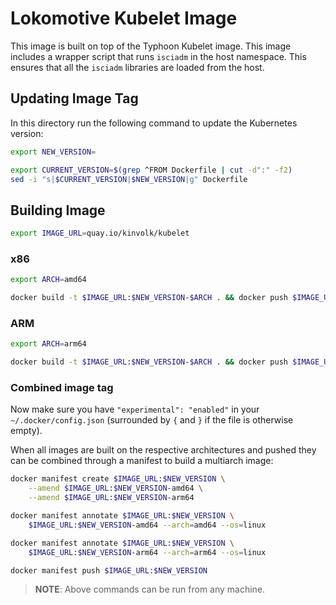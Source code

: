 # Lokomotive Kubelet Image

This image is built on top of the Typhoon Kubelet image. This image includes a wrapper script that runs `isciadm` in the host namespace. This ensures that all the `isciadm` libraries are loaded from the host.

## Updating Image Tag

In this directory run the following command to update the Kubernetes version:

```bash
export NEW_VERSION=
```

```bash
export CURRENT_VERSION=$(grep ^FROM Dockerfile | cut -d":" -f2)
sed -i "s|$CURRENT_VERSION|$NEW_VERSION|g" Dockerfile
```

## Building Image

```bash
export IMAGE_URL=quay.io/kinvolk/kubelet
```

### x86

```bash
export ARCH=amd64

docker build -t $IMAGE_URL:$NEW_VERSION-$ARCH . && docker push $IMAGE_URL:$NEW_VERSION-$ARCH
```

### ARM

```bash
export ARCH=arm64

docker build -t $IMAGE_URL:$NEW_VERSION-$ARCH . && docker push $IMAGE_URL:$NEW_VERSION-$ARCH
```

### Combined image tag

Now make sure you have `"experimental": "enabled"` in your
`~/.docker/config.json` (surrounded by `{` and `}` if the file is otherwise
empty).

When all images are built on the respective architectures and pushed they can
be combined through a manifest to build a multiarch image:

```bash
docker manifest create $IMAGE_URL:$NEW_VERSION \
    --amend $IMAGE_URL:$NEW_VERSION-amd64 \
    --amend $IMAGE_URL:$NEW_VERSION-arm64

docker manifest annotate $IMAGE_URL:$NEW_VERSION \
    $IMAGE_URL:$NEW_VERSION-amd64 --arch=amd64 --os=linux

docker manifest annotate $IMAGE_URL:$NEW_VERSION \
    $IMAGE_URL:$NEW_VERSION-arm64 --arch=arm64 --os=linux

docker manifest push $IMAGE_URL:$NEW_VERSION
```

> **NOTE**: Above commands can be run from any machine.
